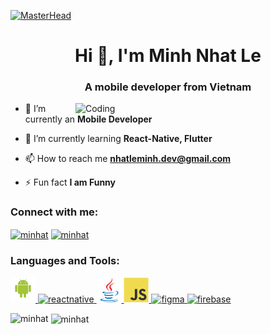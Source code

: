 [![MasterHead](https://1.bp.blogspot.com/-7A4WynwLsMw/XbBpCXG8fHI/AAAAAAAAMt4/uOa1bpLskYgrwGbllhSu2SDj_Mig8SXJQCLcBGAsYHQ/s1600/2000_600px.gif)](https://rishavchanda.io)
<h1 align="center">Hi 👋, I'm Minh Nhat Le</h1>
<h3 align="center">A mobile developer from Vietnam</h3>
<img align="right" alt="Coding" width="400" src="https://raw.githubusercontent.com/nguyenthanhlong11/nguyenthanhlong11/master/Assets/programmer.gif">

- 🔭 I’m currently an **Mobile Developer**

- 🌱 I’m currently learning **React-Native, Flutter**

- 📫 How to reach me **nhatleminh.dev@gmail.com**

- ⚡ Fun fact **I am Funny**


<h3 align="left">Connect with me:</h3>
<p align="left">
  <a href="https://www.linkedin.com/in/nhatle0407/" target="blank"><img align="center" src="https://raw.githubusercontent.com/rahuldkjain/github-profile-readme-generator/master/src/images/icons/Social/linked-in-alt.svg" alt="minhat" height="30" width="40" /></a>
  <a href="https://instagram.com/minhat.dg" target="blank"><img align="center" src="https://raw.githubusercontent.com/rahuldkjain/github-profile-readme-generator/master/src/images/icons/Social/instagram.svg" alt="minhat" height="30" width="40" /></a>
</p>

<h3 align="left">Languages and Tools:</h3>
<p align="left">
   <a href="https://developer.android.com" target="_blank" rel="noreferrer"> <img src="https://raw.githubusercontent.com/devicons/devicon/master/icons/android/android-original-wordmark.svg" alt="android" width="40" height="40"/> </a>
  <a href="https://reactnative.dev/" target="_blank" rel="noreferrer"> <img src="https://reactnative.dev/img/header_logo.svg" alt="reactnative" width="40" height="40"/> </a>
  <a href="https://www.java.com" target="_blank" rel="noreferrer"> <img src="https://raw.githubusercontent.com/devicons/devicon/master/icons/java/java-original.svg" alt="java" width="40" height="40"/> </a>
  <a href="https://developer.mozilla.org/en-US/docs/Web/JavaScript" target="_blank" rel="noreferrer"> <img src="https://raw.githubusercontent.com/devicons/devicon/master/icons/javascript/javascript-original.svg" alt="javascript" width="40" height="40"/> </a>
   <a href="https://www.figma.com/" target="_blank" rel="noreferrer"> <img src="https://www.vectorlogo.zone/logos/figma/figma-icon.svg" alt="figma" width="40" height="40"/> </a> <a href="https://firebase.google.com/" target="_blank" rel="noreferrer"> <img src="https://www.vectorlogo.zone/logos/firebase/firebase-icon.svg" alt="firebase" width="40" height="40"/> </a>
 </p>
 
 
 <p><img align="left" src="https://github-readme-stats.vercel.app/api/top-langs?username=minhat-dg&show_icons=true&locale=en&layout=compact&theme=tokyonight" alt="minhat" /></p>

<p>&nbsp;<img align="center" src="https://github-readme-stats.vercel.app/api?username=minhat-dg&show_icons=true&locale=en&theme=tokyonight" alt="minhat" /></p>
